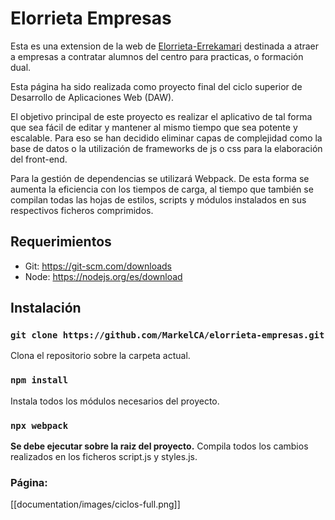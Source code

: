 # Elorrieta Empresas

Esta es una  extension de la web de [Elorrieta-Errekamari](https://elorrieta.hezkuntza.net/es/inicio)
 destinada a atraer a empresas a contratar alumnos del centro para practicas, o formación dual. 

Esta página ha sido realizada como proyecto final del ciclo superior de Desarrollo de Aplicaciones Web (DAW).

El objetivo principal de este proyecto es realizar el aplicativo de tal forma que sea fácil de editar y mantener al mismo tiempo que sea potente y escalable. Para eso se han decidido eliminar capas de complejidad como la base de datos o la utilización de frameworks de js o css para la elaboración del front-end.

Para la gestión de dependencias se utilizará Webpack. De esta forma se aumenta la eficiencia con los tiempos de carga, al tiempo que también se compilan todas las hojas de estilos, scripts y módulos instalados en sus respectivos ficheros comprimidos.

## Requerimientos

- Git: https://git-scm.com/downloads
- Node: https://nodejs.org/es/download

## Instalación

### `git clone https://github.com/MarkelCA/elorrieta-empresas.git`

Clona el repositorio sobre la carpeta actual.

### `npm install`

Instala todos los módulos necesarios del proyecto.

### `npx webpack`

**Se debe ejecutar sobre la raiz del proyecto.** Compila todos los cambios realizados en los ficheros script.js y styles.js.

### Página:
[[documentation/images/ciclos-full.png]]
